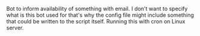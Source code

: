 Bot to inform availability of something with email. I don't want to specify what is this bot used for that's why the config file might include something that could be written to the script itself. Running this with cron on Linux server.
